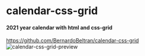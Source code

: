 # calendar-css-grid
#### 2021 year calendar with html and css-grid
https://github.com/BernardoBeltran/calendar-css-grid
![calendar-css-grid-preview](https://user-images.githubusercontent.com/96270314/147395452-4021feba-43c9-4a63-9c58-ce07928c9734.PNG)
